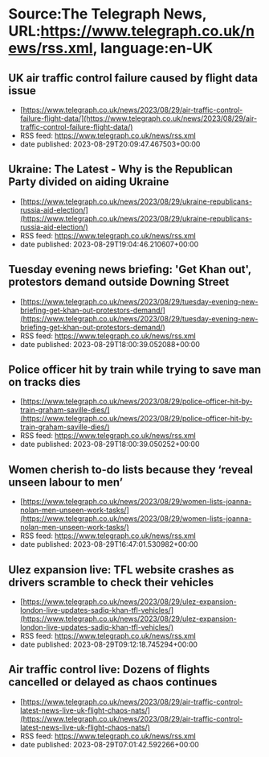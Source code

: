 # Source:The Telegraph News, URL:https://www.telegraph.co.uk/news/rss.xml, language:en-UK

## UK air traffic control failure caused by flight data issue
 - [https://www.telegraph.co.uk/news/2023/08/29/air-traffic-control-failure-flight-data/](https://www.telegraph.co.uk/news/2023/08/29/air-traffic-control-failure-flight-data/)
 - RSS feed: https://www.telegraph.co.uk/news/rss.xml
 - date published: 2023-08-29T20:09:47.467503+00:00



## Ukraine: The Latest - Why is the Republican Party divided on aiding Ukraine
 - [https://www.telegraph.co.uk/news/2023/08/29/ukraine-republicans-russia-aid-election/](https://www.telegraph.co.uk/news/2023/08/29/ukraine-republicans-russia-aid-election/)
 - RSS feed: https://www.telegraph.co.uk/news/rss.xml
 - date published: 2023-08-29T19:04:46.210607+00:00



## Tuesday evening news briefing: 'Get Khan out', protestors demand outside Downing Street
 - [https://www.telegraph.co.uk/news/2023/08/29/tuesday-evening-new-briefing-get-khan-out-protestors-demand/](https://www.telegraph.co.uk/news/2023/08/29/tuesday-evening-new-briefing-get-khan-out-protestors-demand/)
 - RSS feed: https://www.telegraph.co.uk/news/rss.xml
 - date published: 2023-08-29T18:00:39.052088+00:00



## Police officer hit by train while trying to save man on tracks dies
 - [https://www.telegraph.co.uk/news/2023/08/29/police-officer-hit-by-train-graham-saville-dies/](https://www.telegraph.co.uk/news/2023/08/29/police-officer-hit-by-train-graham-saville-dies/)
 - RSS feed: https://www.telegraph.co.uk/news/rss.xml
 - date published: 2023-08-29T18:00:39.050252+00:00



## Women cherish to-do lists because they ‘reveal unseen labour to men’
 - [https://www.telegraph.co.uk/news/2023/08/29/women-lists-joanna-nolan-men-unseen-work-tasks/](https://www.telegraph.co.uk/news/2023/08/29/women-lists-joanna-nolan-men-unseen-work-tasks/)
 - RSS feed: https://www.telegraph.co.uk/news/rss.xml
 - date published: 2023-08-29T16:47:01.530982+00:00



## Ulez expansion live: TFL website crashes as drivers scramble to check their vehicles
 - [https://www.telegraph.co.uk/news/2023/08/29/ulez-expansion-london-live-updates-sadiq-khan-tfl-vehicles/](https://www.telegraph.co.uk/news/2023/08/29/ulez-expansion-london-live-updates-sadiq-khan-tfl-vehicles/)
 - RSS feed: https://www.telegraph.co.uk/news/rss.xml
 - date published: 2023-08-29T09:12:18.745294+00:00



## Air traffic control live: Dozens of flights cancelled or delayed as chaos continues
 - [https://www.telegraph.co.uk/news/2023/08/29/air-traffic-control-latest-news-live-uk-flight-chaos-nats/](https://www.telegraph.co.uk/news/2023/08/29/air-traffic-control-latest-news-live-uk-flight-chaos-nats/)
 - RSS feed: https://www.telegraph.co.uk/news/rss.xml
 - date published: 2023-08-29T07:01:42.592266+00:00



